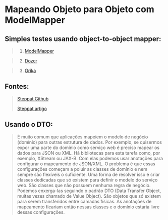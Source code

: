 # Mapeando Objeto para Objeto com ModelMapper
## Simples testes usando object-to-object mapper: 

> 1) [ModelMapper](http://modelmapper.org/)

> 2) [Dozer](http://dozer.sourceforge.net/)

> 3) [Orika](https://github.com/orika-mapper/orika/)

## Fontes:
> [Steppat Github](https://github.com/steppat/modelmapper)
>
> [Steppat artigo](https://www.alura.com.br/artigos/mapeando-objeto-para-objeto-com-modelmapper?gclid=CjwKCAiAnZCdBhBmEiwA8nDQxbqAOL01A3f7VIlq4gDFKSfPZ68Mhhnq7AT2WNJjnZnV6TO6Kp8ZkBoC1KoQAvD_BwE)

## Usando o DTO:
> É muito comum que aplicações mapeiem o modelo de negócio (domínio) para outras estrutura de dados. Por exemplo, se quisermos expor uma parte do domínio como serviço web é preciso mapear os dados para JSON ou XML. Há bibliotecas para esta tarefa como, por exemplo, XStream ou JAX-B. Com elas podemos usar anotações para configurar o mapeamento de JSON/XML. O problema é que essas configurações começam a poluir as classes de domínio e nem sempre são flexíveis o suficiente. Uma forma de resolver isso é criar classes dedicadas que só existem para definir o modelo do serviço web. São classes que não possuem nenhuma regra de negócio. Podemos enxerga-las seguindo o padrão DTO (Data Transfer Object, muitas vezes chamado de Value Object). São objetos que só existem para serem transferidos entre camadas físicas. As anotações de mapeamento ficariam então nessas classes e o domínio estaria livre dessas configurações.

